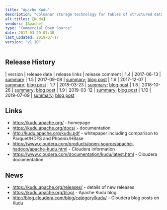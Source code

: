 ```yaml
---
title: "Apache Kudu"
description: "Columnar storage technology for tables of structured data, supporting low latency reads, updates and deletes by primary key, as well as analytical column/table scans.  Provides Java, C++ and Python APIs, is queryable via Impala and Spark SQL, and provides Spark, Flume and MapReduce connectors.  Supports cluster deployments (including co-existence with Hadoop), with tables partitioned into tablets (configurable on a per table basis), with tablets then replicated and distributed across the cluster, using the Raft Consensus Algorithm for consistency.  Also supports variable column encoding (including bit shuffle, run length, dictionary and prefix encoding) and compression. Includes a web UI for reporting operational information, and metrics available from the command line, via HTTP or via a log file.  Started in November 2012, with a initial beta release in September 2015.  Donated to the Apache Foundation in December 2015, graduating in July 2016, with a 1.0 release in September 2016.  Implemented in C++."
alt-titles: [Kudu]
vendors: [Apache]
type: "Commercial Open Source"
date: 2017-03-29 07:30
last_updated: 2019-07-17
version: "v1.10"
---
```

## Release History

| version | release date | release links | release comment
| 1.4 | 2017-06-13 | [summary](http://kudu.apache.org/releases/1.4.0/docs/release_notes.html)
| 1.5 | 2017-09-08 | [summary](http://kudu.apache.org/releases/1.5.0/docs/release_notes.html); [blog post](https://kudu.apache.org/2017/09/08/apache-kudu-1-5-0-released.html)
| 1.6 | 2017-12-07 | [summary](https://kudu.apache.org/releases/1.6.0/docs/release_notes.html); [blog post](https://kudu.apache.org/2017/12/08/apache-kudu-1-6-0-released.html)
| 1.7 | 2018-03-23 | [summary](https://kudu.apache.org/releases/1.7.0/docs/release_notes.html); [blog post](https://kudu.apache.org/2018/03/23/apache-kudu-1-7-0-released.html)
| 1.8 | 2018-10-26 | [summary](https://kudu.apache.org/releases/1.8.0/docs/release_notes.html); [blog post](https://kudu.apache.org/2018/10/26/apache-kudu-1-8-0-released.html)
| 1.9 | 2019-03-12 | [summary](https://kudu.apache.org/releases/1.9.0/docs/release_notes.html); [blog post](https://kudu.apache.org/2019/03/15/apache-kudu-1-9-0-release.html)
| 1.10 | 2019-07-09 | [summary](https://kudu.apache.org/2019/07/09/apache-kudu-1-10-0-release.html); [blog post](https://kudu.apache.org/blog/#apache-kudu-1-10-0-released)

## Links

* <https://kudu.apache.org/> - homepage
* <https://kudu.apache.org/docs/> - documentation
* <http://kudu.apache.org/kudu.pdf> - whitepaper including comparison to Parquet/HDFS and Phoenix/HBase 
* <https://www.cloudera.com/products/open-source/apache-hadoop/apache-kudu.html> - Cloudera information
* <https://www.cloudera.com/documentation/kudu/latest.html> - Cloudera documentation

## News

* <https://kudu.apache.org/releases/> - details of new releases
* <https://kudu.apache.org/blog/> - Apache Kudu blog
* <http://blog.cloudera.com/blog/category/kudu/> - Cloudera blog posts on Kudu